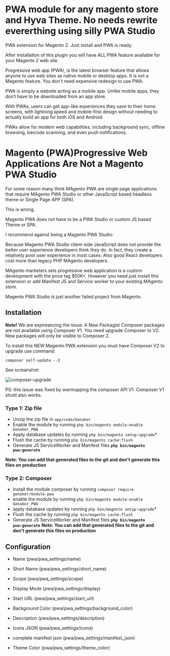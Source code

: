 
# PWA module for any magento store and Hyva Theme. No needs rewrite evererthing using silly PWA Studio

PWA extension for Magento 2. Just install and PWA is ready. 

After installation of this plugin you will have ALL PWA feature available for your Magento 2 web site.

Progressive web app (PWA), is the latest browser feature that allows anyone to use web sites as native mobile or desktop apps. It is not a Magento feature. You don't need expensive redesign to use PWA.

PWA is simply a website acting as a mobile app. Unlike mobile apps, they don’t have to be downloaded from an app store. 

With PWAs, users can get app-like experiences they save to their home screens, with lightning speed and mobile-first design without needing to actually build an app for both iOS and Android. 

PWAs allow for modern web capabilities, including background sync, offline browsing, barcode scanning, and even push notifications. 

# Magento (PWA)Progressive Web Applications Are Not a Magento PWA Studio

For some reason many think MAgento PWA are single page applications that require MAgento PWA Studio or other JavaScript based headless theme or Single Page APP (SPA).

This is wrong.

Magento PWA does not have to be a PWA Studio or custom JS based Theme or SPA.

I recommend against being a Magento PWA Studio:

Because Magento PWA Studio client-side JavaScript does not provide the better user experience developers think they do. In fact, they create a relatively poor user experience in most cases. Also good React developers cost more than legacy PHP MAgento developers.

MAgento marketers sels progressive web application is a custom development with the price tag $50K+. However you need just install this extension or add Manifest JS and Service worker to your existing MAgento store.

Magento PWA Studio is just another failed project from Magento.


## Installation 

**Note!** We are expireancing the issue: A New Packagist Composer packages are not available using Composer V1. You need upgrade Composer to V2. New packages will only be visible to Composer 2. 

To install this NEW Magento PWA extension you must have Composer V2 to upgrade use command: 

```
composer self-update --2
```
See screanshot:

![composer-upgrade](https://user-images.githubusercontent.com/9213670/129279251-c6e7a1bc-94e3-4486-8625-e6929b77d626.jpg)

PS: this issue was fixed by warmupping the composer API V1. Composer V1 shuld also works. 


### Type 1: Zip file

 - Unzip the zip file in `app/code/Genaker`
 - Enable the module by running `php bin/magento module:enable Genaker_PWA`
 - Apply database updates by running `php bin/magento setup:upgrade`\*
 - Flush the cache by running `php bin/magento cache:flush`
 - Generate JS ServiceWorker and Manifest files **`php bin/magento pwa:generate`**
 
 **Note: You can add that generated files to the git and don't generate this files on production**

### Type 2: Composer

 - Install the module composer by running `composer require genaker/module-pwa`
 - enable the module by running `php bin/magento module:enable Genaker_PWA`
 - apply database updates by running `php bin/magento setup:upgrade`\*
 - Flush the cache by running `php bin/magento cache:flush`
 - Generate JS ServiceWorker and Manifest files **`php bin/magento pwa:generate`**
 **Note: You can add that generated files to the git and don't generate this files on production**


## Configuration

 - Name (pwa/pwa_settings/name)

 - Short Name (pwa/pwa_settings/short_name)

 - Scope (pwa/pwa_settings/scope)

 - Display Mode (pwa/pwa_settings/display)

 - Start URL (pwa/pwa_settings/start_url)

 - Background Color (pwa/pwa_settings/background_color)

 - Description (pwa/pwa_settings/description)

 - Icons JSON (pwa/pwa_settings/icons)

 - complete manifest json (pwa/pwa_settings/manifest_json)

 - Theme Color  (pwa/pwa_settings/theme_color)
